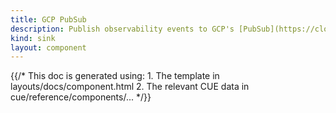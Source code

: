 ```yaml
---
title: GCP PubSub
description: Publish observability events to GCP's [PubSub](https://cloud.google.com/pubsub) messaging system
kind: sink
layout: component
---
```


{{/* This doc is generated using:
     1. The template in layouts/docs/component.html
     2. The relevant CUE data in cue/reference/components/... */}}
